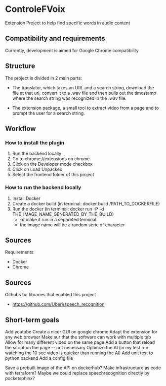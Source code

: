 # ControleFVoix

Extension Project to help find specific words in audio content

## Compatibility and requirements

Currently, development is aimed for Google Chrome compatibility

## Structure

The project is divided in 2 main parts:

- The translator, which takes an URL and a search string, download the file at that url, convert it to a .wav file and then pulls out the timestamp where the search string was recognized in the .wav file.

- The extension package, a small tool to extract video from a page and to prompt the user for a search string.

## Workflow

### How to install the plugin

1. Run the backend locally
2. Go to chrome://extensions on chrome
3. Click on the Developer mode checkbox
4. Click on Load Unpacked
5. Select the frontend folder of this project

### How to run the backend locally

1. Install Docker
2. Create a docker build (in terminal: docker build /PATH_TO_DOCKERFILE)
3. Run the docker (in terminal: docker run -P -d THE_IMAGE_NAME_GENERATED_BY_THE_BUILD)
    - -d make it run in a separeted terminal
    - the image name will be a random serie of character

## Sources

Requirements:
- Docker
- Chrome

## Sources

Githubs for libraries that enabled this project
- https://github.com/Uberi/speech_recognition

## Short-term goals

Add youtube
Create a nicer GUI on google chrome
Adapt the extension for any web browser
Make sur that the software can work with multiple tab
Allow for many different video on the same page
Add a button that reload the script on the page -- not necessary
Optimize the AI (in my test run watching the 10 sec video is quicker than running the AI)
Add unit test to python backend
Add a config.file

Save a prebuilt image of the API on dockerhub?
Make infrastructure as code with terraform?
Maybe we could replace speechrecognition directly by pocketsphinx?